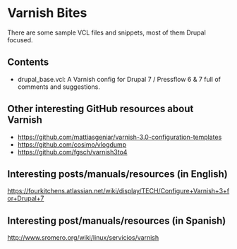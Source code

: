 Varnish Bites
=============================

There are some sample VCL files and snippets, most of them Drupal focused.

Contents
-------------

* drupal_base.vcl: A Varnish config for Drupal 7 / Pressflow 6 & 7 full of comments and suggestions.

Other interesting GitHub resources about Varnish
------------------------------------------------

* https://github.com/mattiasgeniar/varnish-3.0-configuration-templates
* https://github.com/cosimo/vlogdump
* https://github.com/fgsch/varnish3to4

Interesting posts/manuals/resources (in English)
------------------------------------------------
https://fourkitchens.atlassian.net/wiki/display/TECH/Configure+Varnish+3+for+Drupal+7

Interesting post/manuals/resources (in Spanish)
-----------------------------------------------
http://www.sromero.org/wiki/linux/servicios/varnish


